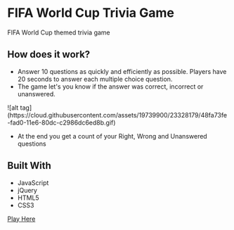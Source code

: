 # FIFA World Cup Trivia Game

FIFA World Cup themed trivia game

<h2>How does it work?</h2>

<ul>
<li>Answer 10 questions as quickly and efficiently as possible. Players have 20 seconds to answer each multiple choice question.
<li>The game let's you know if the answer was correct, incorrect or unanswered.</li>
</ul>
![alt tag](https://cloud.githubusercontent.com/assets/19739900/23328179/48fa73fe-fad0-11e6-80dc-c2986dc6ed8b.gif)
<ul>
  <li>At the end you get a count of your Right, Wrong and Unanswered questions</li>
</ul>

<h2>Built With</h2>
<ul>
<li>JavaScript</li>
<li>jQuery</li>
<li>HTML5</li>
<li>CSS3</li>
</ul>

[Play Here](https://fifa-worldcup-trivia.herokuapp.com/)
